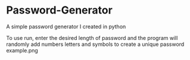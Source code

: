 # Password-Generator
A simple password generator I created in python

To use run, enter the desired length of password and the program will randomly add numbers letters and symbols to create a unique password
example.png
